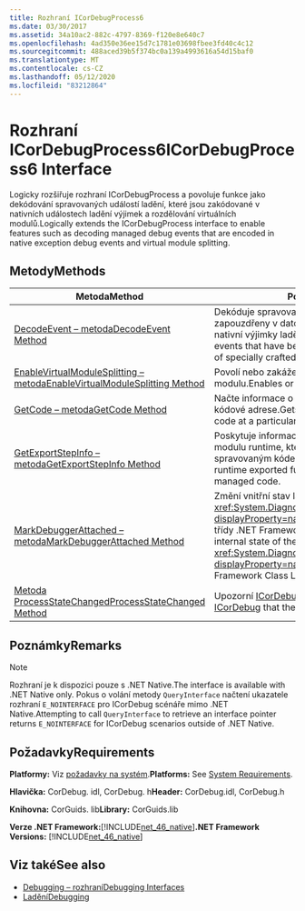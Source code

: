 ```yaml
---
title: Rozhraní ICorDebugProcess6
ms.date: 03/30/2017
ms.assetid: 34a10ac2-882c-4797-8369-f120e8e640c7
ms.openlocfilehash: 4ad350e36ee15d7c1781e03698fbee3fd40c4c12
ms.sourcegitcommit: 488aced39b5f374bc0a139a4993616a54d15baf0
ms.translationtype: MT
ms.contentlocale: cs-CZ
ms.lasthandoff: 05/12/2020
ms.locfileid: "83212864"
---
```

# <a name="icordebugprocess6-interface"></a><span data-ttu-id="6f282-102">Rozhraní ICorDebugProcess6</span><span class="sxs-lookup"><span data-stu-id="6f282-102">ICorDebugProcess6 Interface</span></span>
<span data-ttu-id="6f282-103">Logicky rozšiřuje rozhraní ICorDebugProcess a povoluje funkce jako dekódování spravovaných událostí ladění, které jsou zakódované v nativních událostech ladění výjimek a rozdělování virtuálních modulů.</span><span class="sxs-lookup"><span data-stu-id="6f282-103">Logically extends the ICorDebugProcess interface to enable features such as decoding managed debug events that are encoded in native exception debug events and virtual module splitting.</span></span>  
  
## <a name="methods"></a><span data-ttu-id="6f282-104">Metody</span><span class="sxs-lookup"><span data-stu-id="6f282-104">Methods</span></span>  
  
|<span data-ttu-id="6f282-105">Metoda</span><span class="sxs-lookup"><span data-stu-id="6f282-105">Method</span></span>|<span data-ttu-id="6f282-106">Popis</span><span class="sxs-lookup"><span data-stu-id="6f282-106">Description</span></span>|  
|------------|-----------------|  
|[<span data-ttu-id="6f282-107">DecodeEvent – metoda</span><span class="sxs-lookup"><span data-stu-id="6f282-107">DecodeEvent Method</span></span>](icordebugprocess6-decodeevent-method.md)|<span data-ttu-id="6f282-108">Dekóduje spravované události ladění, které byly zapouzdřeny v datové části speciálně vytvořené nativní výjimky ladění.</span><span class="sxs-lookup"><span data-stu-id="6f282-108">Decodes managed debug events that have been encapsulated in the payload of specially crafted native exception debug events.</span></span>|  
|[<span data-ttu-id="6f282-109">EnableVirtualModuleSplitting – metoda</span><span class="sxs-lookup"><span data-stu-id="6f282-109">EnableVirtualModuleSplitting Method</span></span>](icordebugprocess6-enablevirtualmodulesplitting-method.md)|<span data-ttu-id="6f282-110">Povolí nebo zakáže rozdělení virtuálního modulu.</span><span class="sxs-lookup"><span data-stu-id="6f282-110">Enables or disables virtual module splitting.</span></span>|  
|[<span data-ttu-id="6f282-111">GetCode – metoda</span><span class="sxs-lookup"><span data-stu-id="6f282-111">GetCode Method</span></span>](icordebugprocess6-getcode-method.md)|<span data-ttu-id="6f282-112">Načte informace o spravovaném kódu na konkrétní kódové adrese.</span><span class="sxs-lookup"><span data-stu-id="6f282-112">Gets information about the managed code at a particular code address.</span></span>|  
|[<span data-ttu-id="6f282-113">GetExportStepInfo – metoda</span><span class="sxs-lookup"><span data-stu-id="6f282-113">GetExportStepInfo Method</span></span>](icordebugprocess6-getexportstepinfo-method.md)|<span data-ttu-id="6f282-114">Poskytuje informace o exportovaných funkcích modulu runtime, které vám pomůžou krokovat se spravovaným kódem.</span><span class="sxs-lookup"><span data-stu-id="6f282-114">Provides information on runtime exported functions to help step through managed code.</span></span>|  
|[<span data-ttu-id="6f282-115">MarkDebuggerAttached – metoda</span><span class="sxs-lookup"><span data-stu-id="6f282-115">MarkDebuggerAttached Method</span></span>](icordebugprocess6-markdebuggerattached-method.md)|<span data-ttu-id="6f282-116">Změní vnitřní stav laděného objektu tak, že <xref:System.Diagnostics.Debugger.IsAttached%2A?displayProperty=nameWithType> metoda v knihovně třídy .NET Framework vrátí `true` .</span><span class="sxs-lookup"><span data-stu-id="6f282-116">Changes the internal state of the debugee so that the <xref:System.Diagnostics.Debugger.IsAttached%2A?displayProperty=nameWithType> method in the .NET Framework Class Library returns `true`.</span></span>|  
|[<span data-ttu-id="6f282-117">Metoda ProcessStateChanged</span><span class="sxs-lookup"><span data-stu-id="6f282-117">ProcessStateChanged Method</span></span>](icordebugprocess6-processstatechanged-method.md)|<span data-ttu-id="6f282-118">Upozorní [ICorDebug](icordebug-interface.md) , že proces běží.</span><span class="sxs-lookup"><span data-stu-id="6f282-118">Notifies [ICorDebug](icordebug-interface.md) that the process is running.</span></span>|  
  
## <a name="remarks"></a><span data-ttu-id="6f282-119">Poznámky</span><span class="sxs-lookup"><span data-stu-id="6f282-119">Remarks</span></span>  
  
> [!NOTE]
> <span data-ttu-id="6f282-120">Rozhraní je k dispozici pouze s .NET Native.</span><span class="sxs-lookup"><span data-stu-id="6f282-120">The interface is available with .NET Native only.</span></span> <span data-ttu-id="6f282-121">Pokus o volání metody `QueryInterface` načtení ukazatele rozhraní `E_NOINTERFACE` pro ICorDebug scénáře mimo .NET Native.</span><span class="sxs-lookup"><span data-stu-id="6f282-121">Attempting to call `QueryInterface` to retrieve an interface pointer returns `E_NOINTERFACE` for ICorDebug scenarios outside of .NET Native.</span></span>  
  
## <a name="requirements"></a><span data-ttu-id="6f282-122">Požadavky</span><span class="sxs-lookup"><span data-stu-id="6f282-122">Requirements</span></span>  
 <span data-ttu-id="6f282-123">**Platformy:** Viz [požadavky na systém](../../get-started/system-requirements.md).</span><span class="sxs-lookup"><span data-stu-id="6f282-123">**Platforms:** See [System Requirements](../../get-started/system-requirements.md).</span></span>  
  
 <span data-ttu-id="6f282-124">**Hlavička:** CorDebug. idl, CorDebug. h</span><span class="sxs-lookup"><span data-stu-id="6f282-124">**Header:** CorDebug.idl, CorDebug.h</span></span>  
  
 <span data-ttu-id="6f282-125">**Knihovna:** CorGuids. lib</span><span class="sxs-lookup"><span data-stu-id="6f282-125">**Library:** CorGuids.lib</span></span>  
  
 <span data-ttu-id="6f282-126">**Verze .NET Framework:**[!INCLUDE[net_46_native](../../../../includes/net-46-native-md.md)]</span><span class="sxs-lookup"><span data-stu-id="6f282-126">**.NET Framework Versions:** [!INCLUDE[net_46_native](../../../../includes/net-46-native-md.md)]</span></span>  
  
## <a name="see-also"></a><span data-ttu-id="6f282-127">Viz také</span><span class="sxs-lookup"><span data-stu-id="6f282-127">See also</span></span>

- [<span data-ttu-id="6f282-128">Debugging – rozhraní</span><span class="sxs-lookup"><span data-stu-id="6f282-128">Debugging Interfaces</span></span>](debugging-interfaces.md)
- [<span data-ttu-id="6f282-129">Ladění</span><span class="sxs-lookup"><span data-stu-id="6f282-129">Debugging</span></span>](index.md)
